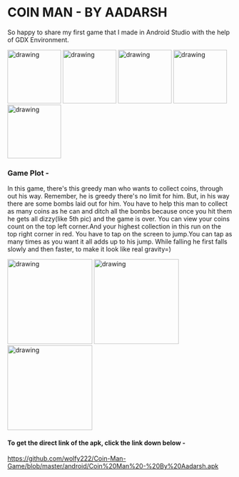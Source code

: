 # COIN MAN - BY AADARSH
  So happy to share my first game that I made in Android Studio with the help of GDX Environment.

<img src="https://github.com/wolfy222/Coin-Man-Game/blob/master/android/assets/frame-1.png " alt="drawing" width="120"/>  <img src="https://github.com/wolfy222/Coin-Man-Game/blob/master/android/assets/frame-2.png " alt="drawing" width="120"/>  <img src="https://github.com/wolfy222/Coin-Man-Game/blob/master/android/assets/frame-3.png " alt="drawing" width="120"/> <img src="https://github.com/wolfy222/Coin-Man-Game/blob/master/android/assets/frame-4.png " alt="drawing" width="120"/>  <img src="https://github.com/wolfy222/Coin-Man-Game/blob/master/android/assets/dizzy-1.png " alt="drawing" width="120"/>

### Game Plot -
In this game, there's this greedy man who wants to collect coins, through out his way. Remember, he is greedy there's no limit for him. But, in his way there are some bombs laid out for him. You have to help this man to collect as many coins as he can and ditch all the bombs because once you hit them he gets all dizzy(like 5th pic) and the game is over.
You can view your coins count on the top left corner.And your highest collection in this run on the top right corner in red. 
You have to tap on the screen to jump.You can tap as many times as you want it all adds up to his jump.
While falling he first falls slowly and then faster, to make it look like real gravity=)

<img src="https://github.com/wolfy222/Coin-Man-Game/blob/master/Screenshots/Screenshot_20200917-182538_Coin%20Man.jpg " alt="drawing" width="190"/>
<img src="https://github.com/wolfy222/Coin-Man-Game/blob/master/Screenshots/Screenshot_20200917-182602_Coin%20Man.jpg " alt="drawing" width="190"/>
<img src="https://github.com/wolfy222/Coin-Man-Game/blob/master/Screenshots/Screenshot_20200917-182621_Coin%20Man.jpg " alt="drawing" width="190"/>




#### To get the direct link of the apk, click the link down below -
https://github.com/wolfy222/Coin-Man-Game/blob/master/android/Coin%20Man%20-%20By%20Aadarsh.apk
